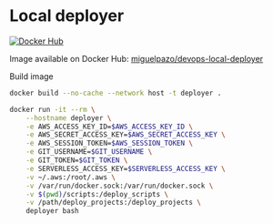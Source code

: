 # Local deployer

[![Docker Hub](https://img.shields.io/docker/pulls/miguelpazo/devops-local-deployer?style=flat-square)](https://hub.docker.com/r/miguelpazo/devops-local-deployer)

Image available on Docker Hub: [miguelpazo/devops-local-deployer](https://hub.docker.com/r/miguelpazo/devops-local-deployer)

Build image

```bash
docker build --no-cache --network host -t deployer .

docker run -it --rm \
    --hostname deployer \
    -e AWS_ACCESS_KEY_ID=$AWS_ACCESS_KEY_ID \
    -e AWS_SECRET_ACCESS_KEY=$AWS_SECRET_ACCESS_KEY \
    -e AWS_SESSION_TOKEN=$AWS_SESSION_TOKEN \
    -e GIT_USERNAME=$GIT_USERNAME \
    -e GIT_TOKEN=$GIT_TOKEN \
    -e SERVERLESS_ACCESS_KEY=$SERVERLESS_ACCESS_KEY \
    -v ~/.aws:/root/.aws \
    -v /var/run/docker.sock:/var/run/docker.sock \
    -v $(pwd)/scripts:/deploy_scripts \
    -v /path/deploy_projects:/deploy_projects \
    deployer bash
```


